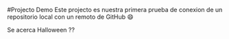 #Projecto Demo 
Este projecto es nuestra primera prueba de conexion de un repositorio local con un remoto de GitHub :smile:

Se acerca Halloween ??